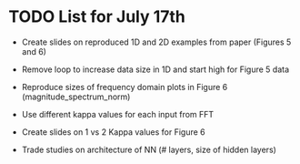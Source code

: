 # TODO List for July 17th

- Create slides on reproduced 1D and 2D examples from paper (Figures 5 and 6)
- Remove loop to increase data size in 1D and start high for Figure 5 data
- Reproduce sizes of frequency domain plots in Figure 6 (magnitude_spectrum_norm)
- Use different kappa values for each input from FFT

- Create slides on 1 vs 2 Kappa values for Figure 6

- Trade studies on architecture of NN (# layers, size of hidden layers)